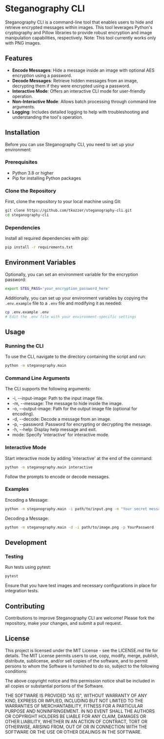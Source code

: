 # Steganography CLI

Steganography CLI is a command-line tool that enables users to hide and retrieve encrypted messages within images. This tool leverages Python's cryptography and Pillow libraries to provide robust encryption and image manipulation capabilities, respectively. Note: This tool currently works only with PNG images.

## Features

- **Encode Messages**: Hide a message inside an image with optional AES encryption using a password.
- **Decode Messages**: Retrieve hidden messages from an image, decrypting them if they were encrypted using a password.
- **Interactive Mode**: Offers an interactive CLI mode for user-friendly operation.
- **Non-Interactive Mode**: Allows batch processing through command line arguments.
- **Logging**: Includes detailed logging to help with troubleshooting and understanding the tool's operation.

## Installation

Before you can use Steganography CLI, you need to set up your environment:

### Prerequisites

- Python 3.8 or higher
- Pip for installing Python packages

### Clone the Repository

First, clone the repository to your local machine using Git:

```bash
git clone https://github.com/tkozzer/steganography-cli.git
cd steganography-cli
```

### Dependencies

Install all required dependencies with pip:

```bash
pip install -r requirements.txt
```

## Environment Variables

Optionally, you can set an environment variable for the encryption password:

```bash
export STEG_PASS='your_encryption_password_here'
```

Additionally, you can set up your environment variables by copying the `.env.example` file to a `.env` file and modifying it as needed:

```bash
cp .env.example .env
# Edit the .env file with your environment-specific settings
```

## Usage

### Running the CLI

To use the CLI, navigate to the directory containing the script and run:

```bash
python -m steganography.main
```

### Command Line Arguments

The CLI supports the following arguments:

- -i, --input-image: Path to the input image file.
- -m, --message: The message to hide inside the image.
- -o, --output-image: Path for the output image file (optional for encoding).
- -d, --decode: Decode a message from an image.
- -p, --password: Password for encrypting or decrypting the message.
- -h, --help: Display help message and exit.
- mode: Specify 'interactive' for interactive mode.

### Interactive Mode

Start interactive mode by adding 'interactive' at the end of the command:

```bash
python -m steganography.main interactive
```

Follow the prompts to encode or decode messages.

### Examples

Encoding a Message:

```bash
python -m steganography.main -i path/to/input.png -m "Your secret message" -o path/to/output.png -p YourPassword
```

Decoding a Message:

```bash
python -m steganography.main -d -i path/to/image.png -p YourPassword
```

## Development

### Testing

Run tests using pytest:

```bash
pytest
```

Ensure that you have test images and necessary configurations in place for integration tests.

## Contributing

Contributions to improve Steganography CLI are welcome! Please fork the repository, make your changes, and submit a pull request.

## License

This project is licensed under the MIT License - see the LICENSE.md file for details. The MIT License permits users to use, copy, modify, merge, publish, distribute, sublicense, and/or sell copies of the software, and to permit persons to whom the Software is furnished to do so, subject to the following conditions:

The above copyright notice and this permission notice shall be included in all copies or substantial portions of the Software.

THE SOFTWARE IS PROVIDED "AS IS", WITHOUT WARRANTY OF ANY KIND, EXPRESS OR IMPLIED, INCLUDING BUT NOT LIMITED TO THE WARRANTIES OF MERCHANTABILITY, FITNESS FOR A PARTICULAR PURPOSE AND NONINFRINGEMENT. IN NO EVENT SHALL THE AUTHORS OR COPYRIGHT HOLDERS BE LIABLE FOR ANY CLAIM, DAMAGES OR OTHER LIABILITY, WHETHER IN AN ACTION OF CONTRACT, TORT OR OTHERWISE, ARISING FROM, OUT OF OR IN CONNECTION WITH THE SOFTWARE OR THE USE OR OTHER DEALINGS IN THE SOFTWARE.
